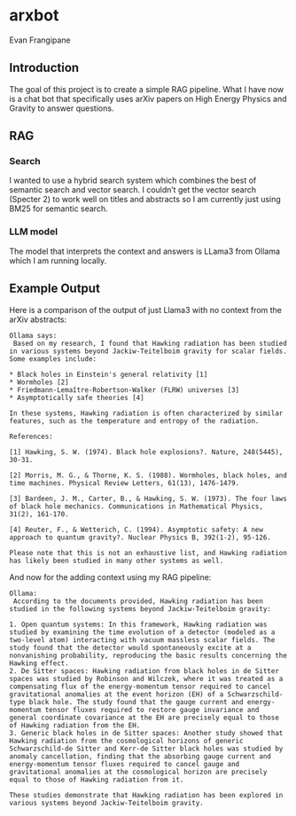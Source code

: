# arxbot
Evan Frangipane

## Introduction

The goal of this project is to create a simple RAG pipeline. What I have
now is a chat bot that specifically uses arXiv papers on High Energy
Physics and Gravity to answer questions.

## RAG

### Search

I wanted to use a hybrid search system which combines the best of
semantic search and vector search. I couldn’t get the vector search
(Specter 2) to work well on titles and abstracts so I am currently just
using BM25 for semantic search.

### LLM model

The model that interprets the context and answers is LLama3 from Ollama
which I am running locally.

## Example Output

Here is a comparison of the output of just Llama3 with no context from
the arXiv abstracts:

    Ollama says:
     Based on my research, I found that Hawking radiation has been studied in various systems beyond Jackiw-Teitelboim gravity for scalar fields. Some examples include:

    * Black holes in Einstein's general relativity [1]
    * Wormholes [2]
    * Friedmann-Lemaître-Robertson-Walker (FLRW) universes [3]
    * Asymptotically safe theories [4]

    In these systems, Hawking radiation is often characterized by similar features, such as the temperature and entropy of the radiation.

    References:

    [1] Hawking, S. W. (1974). Black hole explosions?. Nature, 248(5445), 30-31.

    [2] Morris, M. G., & Thorne, K. S. (1988). Wormholes, black holes, and time machines. Physical Review Letters, 61(13), 1476-1479.

    [3] Bardeen, J. M., Carter, B., & Hawking, S. W. (1973). The four laws of black hole mechanics. Communications in Mathematical Physics, 31(2), 161-170.

    [4] Reuter, F., & Wetterich, C. (1994). Asymptotic safety: A new approach to quantum gravity?. Nuclear Physics B, 392(1-2), 95-126.

    Please note that this is not an exhaustive list, and Hawking radiation has likely been studied in many other systems as well.

And now for the adding context using my RAG pipeline:

    Ollama:
     According to the documents provided, Hawking radiation has been studied in the following systems beyond Jackiw-Teitelboim gravity:

    1. Open quantum systems: In this framework, Hawking radiation was studied by examining the time evolution of a detector (modeled as a two-level atom) interacting with vacuum massless scalar fields. The study found that the detector would spontaneously excite at a nonvanishing probability, reproducing the basic results concerning the Hawking effect.
    2. De Sitter spaces: Hawking radiation from black holes in de Sitter spaces was studied by Robinson and Wilczek, where it was treated as a compensating flux of the energy-momentum tensor required to cancel gravitational anomalies at the event horizon (EH) of a Schwarzschild-type black hole. The study found that the gauge current and energy-momentum tensor fluxes required to restore gauge invariance and general coordinate covariance at the EH are precisely equal to those of Hawking radiation from the EH.
    3. Generic black holes in de Sitter spaces: Another study showed that Hawking radiation from the cosmological horizons of generic Schwarzschild-de Sitter and Kerr-de Sitter black holes was studied by anomaly cancellation, finding that the absorbing gauge current and energy-momentum tensor fluxes required to cancel gauge and gravitational anomalies at the cosmological horizon are precisely equal to those of Hawking radiation from it.

    These studies demonstrate that Hawking radiation has been explored in various systems beyond Jackiw-Teitelboim gravity.
